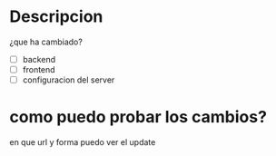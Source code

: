 # Descripcion
¿que ha cambiado?
- [ ] backend 
- [ ] frontend 
- [ ] configuracion del server

# como puedo probar los cambios?
en que url y forma puedo ver el update
